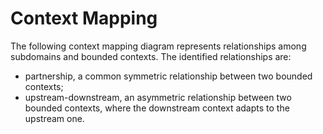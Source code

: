 # Context Mapping

The following context mapping diagram represents relationships among subdomains and bounded contexts. The identified relationships are:

* partnership, a common symmetric relationship between two bounded contexts;
* upstream-downstream, an asymmetric relationship between two bounded contexts, where the downstream context adapts to the upstream one.

<!-- ![Diagram Image Link](./context-mapping.puml) -->